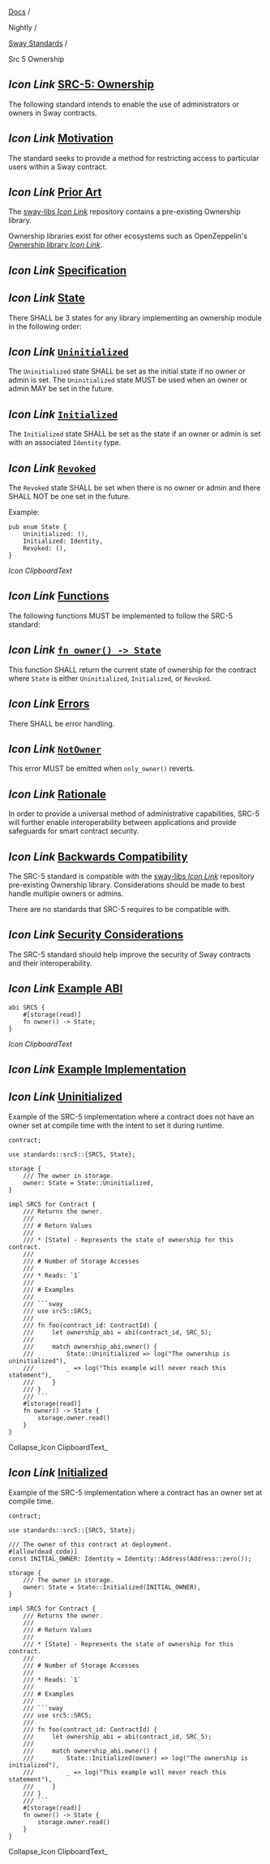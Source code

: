[Docs](https://docs.fuel.network/) /

Nightly  /

[Sway Standards](https://docs.fuel.network/docs/nightly/sway-standards/) /

Src 5 Ownership

## _Icon Link_ [SRC-5: Ownership](https://docs.fuel.network/docs/nightly/sway-standards/src-5-ownership/\#src-5-ownership)

The following standard intends to enable the use of administrators or owners in Sway contracts.

## _Icon Link_ [Motivation](https://docs.fuel.network/docs/nightly/sway-standards/src-5-ownership/\#motivation)

The standard seeks to provide a method for restricting access to particular users within a Sway contract.

## _Icon Link_ [Prior Art](https://docs.fuel.network/docs/nightly/sway-standards/src-5-ownership/\#prior-art)

The [sway-libs _Icon Link_](https://docs.fuel.network/docs/sway-libs/ownership/) repository contains a pre-existing Ownership library.

Ownership libraries exist for other ecosystems such as OpenZeppelin's [Ownership library _Icon Link_](https://docs.openzeppelin.com/contracts/2.x/api/ownership).

## _Icon Link_ [Specification](https://docs.fuel.network/docs/nightly/sway-standards/src-5-ownership/\#specification)

## _Icon Link_ [State](https://docs.fuel.network/docs/nightly/sway-standards/src-5-ownership/\#state)

There SHALL be 3 states for any library implementing an ownership module in the following order:

## _Icon Link_ [`Uninitialized`](https://docs.fuel.network/docs/nightly/sway-standards/src-5-ownership/\#uninitialized)

The `Uninitialized` state SHALL be set as the initial state if no owner or admin is set. The `Uninitialized` state MUST be used when an owner or admin MAY be set in the future.

## _Icon Link_ [`Initialized`](https://docs.fuel.network/docs/nightly/sway-standards/src-5-ownership/\#initialized)

The `Initialized` state SHALL be set as the state if an owner or admin is set with an associated `Identity` type.

## _Icon Link_ [`Revoked`](https://docs.fuel.network/docs/nightly/sway-standards/src-5-ownership/\#revoked)

The `Revoked` state SHALL be set when there is no owner or admin and there SHALL NOT be one set in the future.

Example:

```fuel_Box fuel_Box-idXKMmm-css
pub enum State {
    Uninitialized: (),
    Initialized: Identity,
    Revoked: (),
}
```

_Icon ClipboardText_

## _Icon Link_ [Functions](https://docs.fuel.network/docs/nightly/sway-standards/src-5-ownership/\#functions)

The following functions MUST be implemented to follow the SRC-5 standard:

## _Icon Link_ [`fn owner() -> State`](https://docs.fuel.network/docs/nightly/sway-standards/src-5-ownership/\#fn-owner---state)

This function SHALL return the current state of ownership for the contract where `State` is either `Uninitialized`, `Initialized`, or `Revoked`.

## _Icon Link_ [Errors](https://docs.fuel.network/docs/nightly/sway-standards/src-5-ownership/\#errors)

There SHALL be error handling.

## _Icon Link_ [`NotOwner`](https://docs.fuel.network/docs/nightly/sway-standards/src-5-ownership/\#notowner)

This error MUST be emitted when `only_owner()` reverts.

## _Icon Link_ [Rationale](https://docs.fuel.network/docs/nightly/sway-standards/src-5-ownership/\#rationale)

In order to provide a universal method of administrative capabilities, SRC-5 will further enable interoperability between applications and provide safeguards for smart contract security.

## _Icon Link_ [Backwards Compatibility](https://docs.fuel.network/docs/nightly/sway-standards/src-5-ownership/\#backwards-compatibility)

The SRC-5 standard is compatible with the [sway-libs _Icon Link_](https://github.com/FuelLabs/sway-libs) repository pre-existing Ownership library. Considerations should be made to best handle multiple owners or admins.

There are no standards that SRC-5 requires to be compatible with.

## _Icon Link_ [Security Considerations](https://docs.fuel.network/docs/nightly/sway-standards/src-5-ownership/\#security-considerations)

The SRC-5 standard should help improve the security of Sway contracts and their interoperability.

## _Icon Link_ [Example ABI](https://docs.fuel.network/docs/nightly/sway-standards/src-5-ownership/\#example-abi)

```fuel_Box fuel_Box-idXKMmm-css
abi SRC5 {
    #[storage(read)]
    fn owner() -> State;
}
```

_Icon ClipboardText_

## _Icon Link_ [Example Implementation](https://docs.fuel.network/docs/nightly/sway-standards/src-5-ownership/\#example-implementation)

## _Icon Link_ [Uninitialized](https://docs.fuel.network/docs/nightly/sway-standards/src-5-ownership/\#uninitialized-1)

Example of the SRC-5 implementation where a contract does not have an owner set at compile time with the intent to set it during runtime.

````fuel_Box fuel_Box-idXKMmm-css
contract;

use standards::src5::{SRC5, State};

storage {
    /// The owner in storage.
    owner: State = State::Uninitialized,
}

impl SRC5 for Contract {
    /// Returns the owner.
    ///
    /// # Return Values
    ///
    /// * [State] - Represents the state of ownership for this contract.
    ///
    /// # Number of Storage Accesses
    ///
    /// * Reads: `1`
    ///
    /// # Examples
    ///
    /// ```sway
    /// use src5::SRC5;
    ///
    /// fn foo(contract_id: ContractId) {
    ///     let ownership_abi = abi(contract_id, SRC_5);
    ///
    ///     match ownership_abi.owner() {
    ///         State::Uninitialized => log("The ownership is uninitialized"),
    ///         _ => log("This example will never reach this statement"),
    ///     }
    /// }
    /// ```
    #[storage(read)]
    fn owner() -> State {
        storage.owner.read()
    }
}

````

Collapse_Icon ClipboardText_

## _Icon Link_ [Initialized](https://docs.fuel.network/docs/nightly/sway-standards/src-5-ownership/\#initialized-1)

Example of the SRC-5 implementation where a contract has an owner set at compile time.

````fuel_Box fuel_Box-idXKMmm-css
contract;

use standards::src5::{SRC5, State};

/// The owner of this contract at deployment.
#[allow(dead_code)]
const INITIAL_OWNER: Identity = Identity::Address(Address::zero());

storage {
    /// The owner in storage.
    owner: State = State::Initialized(INITIAL_OWNER),
}

impl SRC5 for Contract {
    /// Returns the owner.
    ///
    /// # Return Values
    ///
    /// * [State] - Represents the state of ownership for this contract.
    ///
    /// # Number of Storage Accesses
    ///
    /// * Reads: `1`
    ///
    /// # Examples
    ///
    /// ```sway
    /// use src5::SRC5;
    ///
    /// fn foo(contract_id: ContractId) {
    ///     let ownership_abi = abi(contract_id, SRC_5);
    ///
    ///     match ownership_abi.owner() {
    ///         State::Initialized(owner) => log("The ownership is initialized"),
    ///         _ => log("This example will never reach this statement"),
    ///     }
    /// }
    /// ```
    #[storage(read)]
    fn owner() -> State {
        storage.owner.read()
    }
}

````

Collapse_Icon ClipboardText_